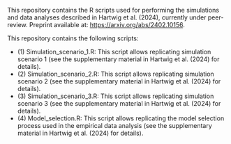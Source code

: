 This repository contains the R scripts used for performing the simulations and data analyses described in Hartwig et al. (2024), currently under peer-review. Preprint available at: https://arxiv.org/abs/2402.10156.

This repository contains the following scripts:

- (1) Simulation_scenario_1.R: This script allows replicating simulation scenario 1 (see the supplementary material in Hartwig et al. (2024) for details).
- (2) Simulation_scenario_2.R: This script allows replicating simulation scenario 2 (see the supplementary material in Hartwig et al. (2024) for details).
- (3) Simulation_scenario_3.R: This script allows replicating simulation scenario 3 (see the supplementary material in Hartwig et al. (2024) for details).
- (4) Model_selection.R: This script allows replicating the model selection process used in the empirical data analysis (see the supplementary material in Hartwig et al. (2024) for details). 
